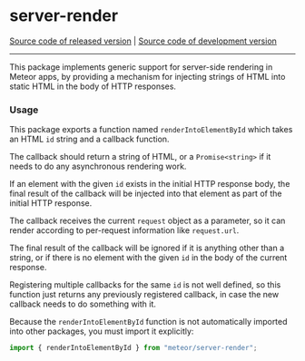 # server-render
[Source code of released version](https://github.com/meteor/meteor/tree/master/packages/server-render) | [Source code of development version](https://github.com/meteor/meteor/tree/devel/packages/server-render)
***

This package implements generic support for server-side rendering in
Meteor apps, by providing a mechanism for injecting strings of HTML into
static HTML in the body of HTTP responses.

### Usage

This package exports a function named `renderIntoElementById` which takes
an HTML `id` string and a callback function.

The callback should return a string of HTML, or a `Promise<string>` if it
needs to do any asynchronous rendering work.

If an element with the given `id` exists in the initial HTTP response body,
the final result of the callback will be injected into that element as
part of the initial HTTP response.

The callback receives the current `request` object as a parameter, so it can
render according to per-request information like `request.url`.

The final result of the callback will be ignored if it is anything other
than a string, or if there is no element with the given `id` in the body of
the current response.

Registering multiple callbacks for the same `id` is not well defined, so
this function just returns any previously registered callback, in case the
new callback needs to do something with it.

Because the `renderIntoElementById` function is not automatically imported
into other packages, you must import it explicitly:

```js
import { renderIntoElementById } from "meteor/server-render";
```
